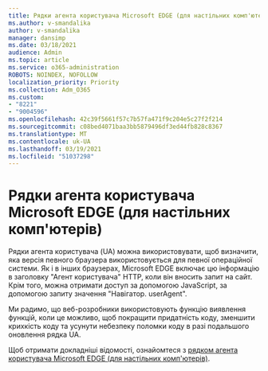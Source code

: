 ```yaml
---
title: Рядки агента користувача Microsoft EDGE (для настільних комп'ютерів)
ms.author: v-smandalika
author: v-smandalika
manager: dansimp
ms.date: 03/18/2021
audience: Admin
ms.topic: article
ms.service: o365-administration
ROBOTS: NOINDEX, NOFOLLOW
localization_priority: Priority
ms.collection: Adm_O365
ms.custom:
- "8221"
- "9004596"
ms.openlocfilehash: 42c39f5661f57c7b57fa471f9c204e5c27f2f214
ms.sourcegitcommit: c08bed4071baa3bb5879496df3ed44fb828c8367
ms.translationtype: MT
ms.contentlocale: uk-UA
ms.lasthandoff: 03/19/2021
ms.locfileid: "51037298"
---
```

# <a name="microsoft-edge-user-agent-strings-desktop"></a>Рядки агента користувача Microsoft EDGE (для настільних комп'ютерів)

Рядки агента користувача (UA) можна використовувати, щоб визначити, яка версія певного браузера використовується для певної операційної системи. Як і в інших браузерах, Microsoft EDGE включає цю інформацію в заголовку "Агент користувача" HTTP, коли він вносить запит на сайт. Крім того, можна отримати доступ за допомогою JavaScript, за допомогою запиту значення "Навігатор. userAgent".

Ми радимо, що веб-розробники використовують функцію виявлення функцій, коли це можливо, щоб покращити придатність коду, зменшити крихкість коду та усунути небезпеку поломки коду в разі подальшого оновлення рядка UA.

Щоб отримати докладніші відомості, ознайомтеся з [рядком агента користувача Microsoft EDGE (для настільних комп'ютерів)](https://docs.microsoft.com/microsoft-edge/web-platform/user-agent-string).

